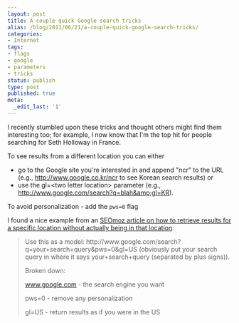 ```yaml
---
layout: post
title: A couple quick Google search tricks
alias: /blog/2011/06/21/a-couple-quick-google-search-tricks/
categories:
- Internet
tags:
- flags
- google
- parameters
- tricks
status: publish
type: post
published: true
meta:
  _edit_last: '1'
---
```

I recently stumbled upon these tricks and thought others might find them interesting too; for example, I now know that I'm the top hit for people searching for Seth Holloway in France.

To see results from a different location you can either

 * go to the Google site you're interested in and append "ncr" to the URL (e.g., http://www.google.co.kr/ncr to see Korean search results) or
 * use the gl=&lt;two letter location&gt; parameter (e.g., http://www.google.com/search?q=blah&amp;gl=KR).

To avoid personalization - add the `pws=0` flag

I found a nice example from an <a title="SEOmoz - how can I view google..." href="http://www.seomoz.org/q/how-can-i-view-google-com-serps-from-outside-the-us">SEOmoz article on how to retrieve results for a specific location without actually being in that location</a>:
<blockquote>Use this as a model: http://www.google.com/search?q=your+search+query&amp;pws=0&amp;gl=US (obviously put your search query in where it says your+search+query (separated by plus signs)).

Broken down:

www.google.com - the search engine you want

pws=0 - remove any personalization

gl=US - return results as if you were in the US

</blockquote>
